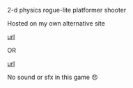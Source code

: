 2-d physics rogue-lite platformer shooter

Hosted on my own alternative site

[url](cyclokid.github.io/n-gon-personal/)

OR

[url](landgreen.github.io/sidescroller/)

No  sound or sfx in this game 😞
